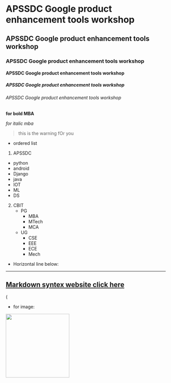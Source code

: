 # APSSDC Google product enhancement tools workshop
## APSSDC Google product enhancement tools workshop
### APSSDC Google product enhancement tools workshop
#### APSSDC Google product enhancement tools workshop
##### APSSDC Google product enhancement tools workshop
###### APSSDC Google product enhancement tools workshop
**for bold MBA**

*for italic mba*

> this is the warning fOr you

* ordered list
1. APSSDC
- python
- android
- Django
- java
- IOT
- ML
- DS

2. CBIT
     - PG
       - MBA
       - MTech
       - MCA  
     - UG
       - CSE 
       - EEE
       - ECE
       - Mech
  * Horizontal line below:
  ----------------------------------------------------------------------------------------------------------------------------------
  
  ## [Markdown syntex website click here]()
  (
  
  
  * for image:
  <img src="https://pbs.twimg.com/profile_images/1197812950209191936/jVAIlIOZ_400x400.jpg" width=200 hieght=200 >
